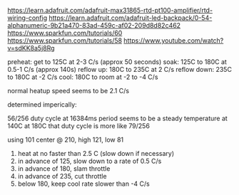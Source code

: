 https://learn.adafruit.com/adafruit-max31865-rtd-pt100-amplifier/rtd-wiring-config
https://learn.adafruit.com/adafruit-led-backpack/0-54-alphanumeric-9b21a470-83ad-459c-af02-209d8d82c462
https://www.sparkfun.com/tutorials/60
https://www.sparkfun.com/tutorials/58
https://www.youtube.com/watch?v=sdKK8a5j8Rg


preheat: get to 125C at 2-3 C/s (approx 50 seconds)
soak: 125C to 180C at 0.5-1 C/s (approx 140s)
reflow up: 180C to 235C at 2 C/s 
reflow down: 235C to 180C at -2 C/s
cool: 180C to room at -2 to -4 C/s



normal heatup speed seems to be 2.1 C/s


determined imperically:

56/256 duty cycle at 16384ms period seems to be a steady temperature at 140C
at 180C that duty cycle is more like 79/256


using 101 center @ 210, high 121, low 81





1. heat at no faster than 2.5 C (slow down if necessary)
2. in advance of 125, slow down to a rate of 0.5 C/s
3. in advance of 180, slam throttle
4. in advance of 235, cut throttle
5. below 180, keep cool rate slower than -4 C/s

